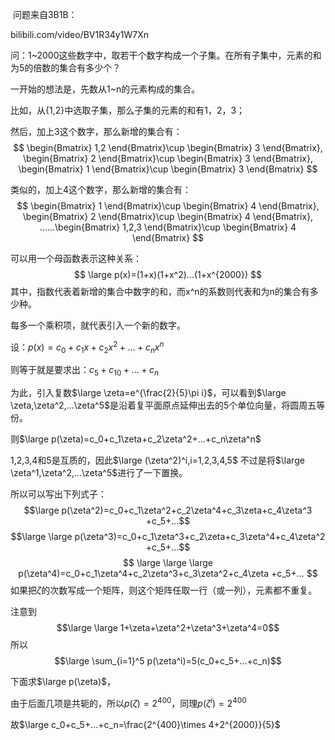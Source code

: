 ​
问题来自3B1B：

bilibili.com/video/BV1R34y1W7Xn

​
问：1~2000这些数字中，取若干个数字构成一个子集。在所有子集中，元素的和为5的倍数的集合有多少个？


一开始的想法是，先数从1~n的元素构成的集合。

比如，从{1,2}中选取子集，那么子集的元素的和有1，2，3；

然后，加上3这个数字，那么新增的集合有：
$$
\begin{Bmatrix} 1,2 \end{Bmatrix}\cup \begin{Bmatrix} 3 \end{Bmatrix}, \begin{Bmatrix} 2 \end{Bmatrix}\cup \begin{Bmatrix} 3 \end{Bmatrix}, \begin{Bmatrix} 1 \end{Bmatrix}\cup \begin{Bmatrix} 3 \end{Bmatrix}
$$

类似的，加上4这个数字，那么新增的集合有：
$$
\begin{Bmatrix} 1 \end{Bmatrix}\cup \begin{Bmatrix} 4 \end{Bmatrix}, \begin{Bmatrix} 2 \end{Bmatrix}\cup \begin{Bmatrix} 4 \end{Bmatrix}, ......\begin{Bmatrix} 1,2,3 \end{Bmatrix}\cup \begin{Bmatrix} 4 \end{Bmatrix}
$$

可以用一个母函数表示这种关系：
$$
\large p(x)=(1+x)(1+x^2)...(1+x^{2000})
$$
其中，指数代表着新增的集合中数字的和，而x^n的系数则代表和为n的集合有多少种。

每多一个乘积项，就代表引入一个新的数字。

设：$p(x)=c_0+c_1x+c_2x^2+...+c_nx^n$

则等于就是要求出：$c_5+c_{10}+...+c_n$

为此，引入复数$\large \zeta=e^{\frac{2}{5}\pi i}$，可以看到$\large \zeta,\zeta^2,...\zeta^5$是沿着复平面原点延伸出去的5个单位向量，将圆周五等份。

则$\large p(\zeta)=c_0+c_1\zeta+c_2\zeta^2+...+c_n\zeta^n$

1,2,3,4和5是互质的，因此$\large (\zeta^2)^i,i=1,2,3,4,5$ 不过是将$\large \zeta^1,\zeta^2,...\zeta^5$进行了一下置换。


所以可以写出下列式子：
$$\large p(\zeta^2)=c_0+c_1\zeta^2+c_2\zeta^4+c_3\zeta+c_4\zeta^3 +c_5+...$$
$$\large \large p(\zeta^3)=c_0+c_1\zeta^3+c_2\zeta+c_3\zeta^4+c_4\zeta^2 +c_5+...$$
$$
\large \large \large p(\zeta^4)=c_0+c_1\zeta^4+c_2\zeta^3+c_3\zeta^2+c_4\zeta +c_5+...
$$
如果把$\zeta$的次数写成一个矩阵，则这个矩阵任取一行（或一列），元素都不重复。

注意到
$$\large \large 1+\zeta+\zeta^2+\zeta^3+\zeta^4=0$$
所以
$$\large \sum_{i=1}^5 p(\zeta^i)=5(c_0+c_5+...+c_n)$$

下面求$\large p(\zeta)$，

由于后面几项是共轭的，所以$p(\zeta)=2^{400}$，同理$p(\zeta^i)=2^{400}$

故$​​​​​​\large c_0+c_5+...+c_n=\frac{2^{400}\times 4+2^{2000}}{5}$


​​